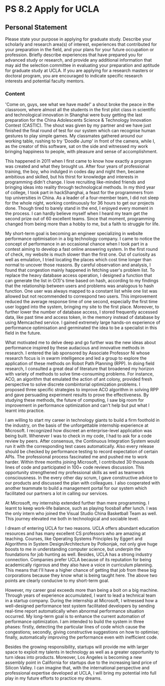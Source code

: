 # PS 8.2 Apply for UCLA

## Personal Statement

Please state your purpose in applying for graduate study. Describe your scholarly and research area(s) of interest, experiences that contributed for your preparation in the field, and your plans for your future occupation or profession. Briefly describe experiences that have prepared you for advanced study or research, and provide any additional information that may aid the selection committee in evaluating your preparation and aptitude for graduate study at UCLA. If you are applying for a research masters or doctoral program, you are encouraged to indicate specific research interests and potential faculty mentors.

### Content

'Come on, guys, see what we have made!' a shout broke the peace in the classroom, where almost all the students in the first pilot class in scientific and technological innovation in Shanghai were busy getting the last preparation for the China Adolescents Science & Technology Innovation Contest (CASTIC). The shout was given by my partner and we have just finished the final round of test for our system which can recognise human gestures to play simple games. My classmates gathered around our working table, rushing to try 'Doodle Jump' in front of the camera, while I, as the creator of this software, sat on the side and witnessed my work bringing happiness to people, with pleasure and sense of accomplishment.

This happened in 2011 when I first came to know how exactly a program was created and what they brought us. After four years of professional training, the boy, who indulged in codes day and night then, became ambitious and skilled, but his thirst for knowledge and interests in programming didn't change. I love recruiting like-minded friends and bringing ideas into reality through technological methods. In my third year of college, I took part in hackShanghai, a feast for the programmers from top universities in China. As a leader of a four-member team, I did not sleep for the whole night, working continuously for 36 hours to get our projects done. Though tired to barely stand in the end, I enjoyed every moment in the process. I can hardly believe myself when I heard my team get the second prize out of 60 excellent teams. Since that moment, programming changed from being more than a hobby to me, but a faith to struggle for life.

My short-term goal is becoming an engineer specializing in website performance optimisation in a big technology company. I came to notice the concept of performance in an occasional chance when I took part in a contest aiming to develop a fast online answering system. In the first round of check, my website is much slower than the first one. Out of curiosity as well as emulation, I tried locating the places which cost time longer than normal to uncover those reasons. By careful observation and analysis, I found that congestion mainly happened in fetching user's problem list. To replace the heavy database access operation, I designed a function that can generate the list in O(1)'s time based on hash, according to my findings that the relationship between users and problems was analogous to hash function. One user was always mapped to a constant list while one list was allowed but not recommended to correspond two users. This improvement reduced the average response time of one second, especially the first time user logged into the system, bringing my site to the first place. Moreover, to further lower the number of database access, I stored frequently accessed data, like past time and access token, in the memory instead of database by using Memcached service. I gained extremely large hands-on experience of performance optimisation and germinated the idea to be a specialist in this field in the future.

What motivated me to delve deep and go further was the new ideas about performance inspired by these audacious and innovative methods in research. I entered the lab sponsored by Associate Professor Ni whose research focus is in swarm intelligence and led a group to explore the application of these methods on Robot Path Planning (RPP). In doing field research, I consulted a great deal of literature that broadened my horizon with variety of methods to solve time-consuming problems. For instance, ACO, an algorithm that emulated the action of ant colony, provided fresh perspective to solve discrete combintorial optimization problems. I proposed three specific strategies to improve ACO algorithm in solving RPP and gave persuading experiment results to prove the effectiveness. By studying these methods, the future of computing, I saw big room for improvement in performance optimization and can't help but put what I learnt into practice.

I am willing to start my career in technology giants to build a firm foothold in the industry, on the basis of the unforgettable internship experience at Microsoft. I recognized how discreet an enterprise-level application was being built. Whenever I was to check in my code, I had to ask for a code review by peers. After consensus, the Continuous Integration System would run it with the corresponding test cases automatically. Also every release should be checked by performance testing to record expectation of certain APIs. The professional process fascinated me and pushed me to work harder. Within three months joining Microsoft, I contributed 30 thousands lines of code and participated in 100+ code reviews discussion. This opportunity strengthened my professional skills as well as teamwork consciousness. In the every other day scrum, I gave constructive advice to our products and discussed the plan with colleagues. I also cooperated with another teammate to build a management portal for our system which facilitated our partners a lot in calling our services.

At Microsoft, my internship extended further than mere programming. I learnt to keep work-life balance, such as playing foosball after lunch. I was the only intern who joined the Visual Studio China Basketball Team as well. This journey elevated me both in technological and sociable level. 

I dream of entering UCLA for two reasons. UCLA offers abundant education resources and has many excellent CS professors who are amazing at teaching. Courses, like Operating Systems Principles by Eggert and Algorithms in System Design/Architecture by Potkonjak, not only give huge boosts to me in understanding computer science, but underpin the foundations for job hunting as well. Besides, UCLA has a strong industry connection. Companies prefer UCLA because of its reputation for being academically rigorous and they also have a voice in curriculum planning. This means that I'll have a higher chance of getting that job from these big corporations because they know what is being taught here. The above two points are clearly conducive to my short-term goal.

However, my career goal exceeds more than being a bolt on a big machine. Through years of experience accumulated, I want to lead a technical team in a startup company. During the internship at Microsoft, I witnessed how a well-designed performance test system facilitated developers by sending real-time report automatically when abnormal performance situation occurred. My long-term goal is to enhance the current automation of performance optimization. I am intended to build the system in three phases: firstly, detecting the particular lines of code which cause the congestions; secondly, giving constructive suggestions on how to optimise; finally, automatically improving the performance even with inefficient code.

Besides the growing responsibility, startups will provide me with larger space to exploit my talents in technology as well as a greater opportunity to turn ideas into products. Moreover, Los Angeles is becoming a new assembly point in California for startups due to the increasing land price of Silicon Valley. I can imagine that, with the international perspective and professional expertise developed at UCLA, I will bring my potential into full play in my future efforts to practice my dreams.
